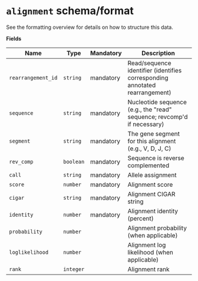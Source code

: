 # `alignment` schema/format

See the formatting overview for details on how to structure this data.

**Fields**

| Name | Type | Mandatory | Description |
| --- | --- | --- | --- |
| `rearrangement_id` | `string` |  mandatory  | Read/sequence identifier (identifies corresponding annotated rearrangement) |
| `sequence` | `string` |  mandatory  | Nucleotide sequence (e.g., the "read" sequence; revcomp'd if necessary) |
| `segment` | `string` |  mandatory  | The gene segment for this alignment (e.g., V, D, J, C) |
| `rev_comp` | `boolean` |  mandatory  | Sequence is reverse complemented |
| `call` | `string` |  mandatory  | Allele assignment |
| `score` | `number` |  mandatory  | Alignment score |
| `cigar` | `string` |  mandatory  | Alignment CIGAR string |
| `identity` | `number` |  mandatory  | Alignment identity (percent) |
| `probability` | `number` |  | Alignment probability (when applicable) |
| `loglikelihood` | `number` |  | Alignment log likelihood (when applicable) |
| `rank` | `integer` |  | Alignment rank |
